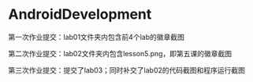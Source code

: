 # AndroidDevelopment
第一次作业提交：lab01文件夹内包含前4个lab的徽章截图

第二次作业提交：lab02文件夹内包含lesson5.png，即第五课的徽章截图

第三次作业提交：提交了lab03；同时补交了lab02的代码截图和程序运行截图
